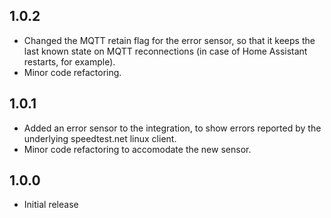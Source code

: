 ## 1.0.2

* Changed the MQTT retain flag for the error sensor, so that it keeps the last known state on MQTT reconnections (in case of Home Assistant restarts, for example).
* Minor code refactoring.

## 1.0.1

* Added an error sensor to the integration, to show errors reported by the underlying speedtest.net linux client.
* Minor code refactoring to accomodate the new sensor.

## 1.0.0

* Initial release
